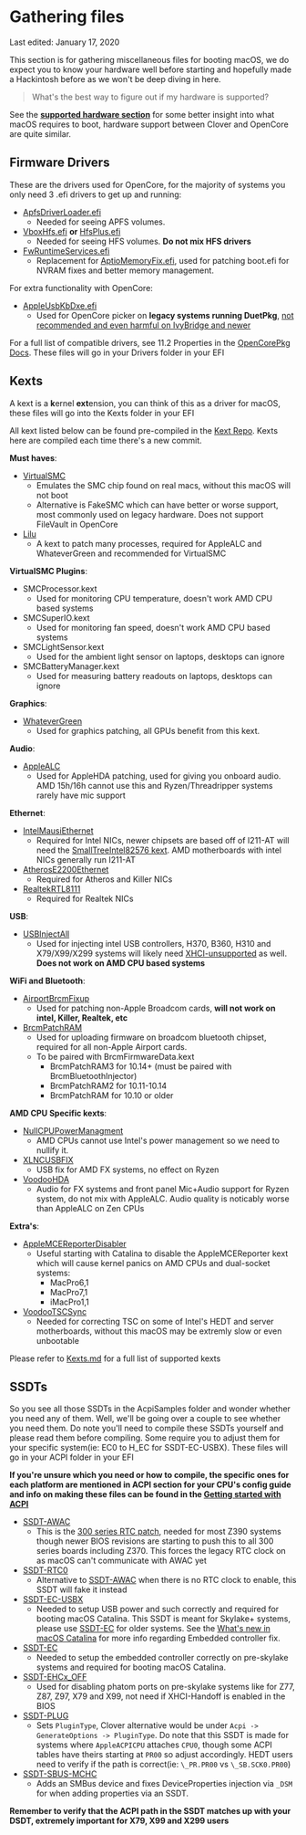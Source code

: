 # Gathering files
Last edited: January 17, 2020

This section is for gathering miscellaneous files for booting macOS, we do expect you to know your hardware well before starting and hopefully made a Hackintosh before as we won't be deep diving in here.

> What's the best way to figure out if my hardware is supported?

See the [**supported hardware section**](https://github.com/khronokernel/Opencore-Vanilla-Desktop-Guide/blob/master/extras/hardware.md) for some better insight into what macOS requires to boot, hardware support between Clover and OpenCore are quite similar.

## Firmware Drivers

These are the drivers used for OpenCore, for the majority of systems you only need 3 .efi drivers to get up and running:

* [ApfsDriverLoader.efi](https://github.com/acidanthera/AppleSupportPkg/releases)
  * Needed for seeing APFS volumes.
* [VboxHfs.efi](https://github.com/acidanthera/AppleSupportPkg/releases) **or** [HfsPlus.efi](https://cdn.discordapp.com/attachments/606452360495104000/633621011887292416/HFSPlus.efi)
  * Needed for seeing HFS volumes. **Do not mix HFS drivers**
* [FwRuntimeServices.efi](https://github.com/acidanthera/AppleSupportPkg/releases)
  * Replacement for [AptioMemoryFix.efi](https://github.com/acidanthera/AptioFixPkg), used for patching boot.efi for NVRAM fixes and better memory management.

For extra functionality with OpenCore:

* [AppleUsbKbDxe.efi](https://github.com/acidanthera/AppleSupportPkg)
   * Used for OpenCore picker on **legacy systems running DuetPkg**, [not recommended and even harmful on IvyBridge and newer](https://applelife.ru/threads/opencore-obsuzhdenie-i-ustanovka.2944066/page-176#post-856653)

For a full list of compatible drivers, see 11.2 Properties in the [OpenCorePkg Docs](https://github.com/acidanthera/OpenCorePkg/blob/master/Docs/Configuration.pdf). These files will go in your Drivers folder in your EFI

## Kexts

A kext is a **k**ernel **ext**ension, you can think of this as a driver for macOS, these files will go into the Kexts folder in your EFI

All kext listed below can be found pre-compiled in the [Kext Repo](http://kexts.goldfish64.com/). Kexts here are compiled each time there's a new commit.

**Must haves**:

* [VirtualSMC](https://github.com/acidanthera/VirtualSMC/releases)
  * Emulates the SMC chip found on real macs, without this macOS will not boot
  * Alternative is FakeSMC which can have better or worse support, most commonly used on legacy hardware. Does not support FileVault in OpenCore
* [Lilu](https://github.com/vit9696/Lilu/releases)
  * A kext to patch many processes, required for AppleALC and WhateverGreen and recommended for VirtualSMC

**VirtualSMC Plugins**:

* SMCProcessor.kext
  * Used for monitoring CPU temperature, doesn't work AMD CPU based systems
* SMCSuperIO.kext
  * Used for monitoring fan speed, doesn't work AMD CPU based systems
* SMCLightSensor.kext
  * Used for the ambient light sensor on laptops, desktops can ignore
* SMCBatteryManager.kext
  * Used for measuring battery readouts on laptops, desktops can ignore

**Graphics**:

* [WhateverGreen](https://github.com/acidanthera/WhateverGreen/releases)
  * Used for graphics patching, all GPUs benefit from this kext.

**Audio**:

* [AppleALC](https://github.com/vit9696/AppleALC/releases)
  * Used for AppleHDA patching, used for giving you onboard audio. AMD 15h/16h cannot use this and Ryzen/Threadripper systems rarely have mic support

**Ethernet**:

* [IntelMausiEthernet](https://github.com/Mieze/IntelMausiEthernet)
  * Required for Intel NICs, newer chipsets are based off of I211-AT will need the [SmallTreeIntel82576 kext](https://drive.google.com/file/d/0B5Txx3pb7pgcOG5lSEF2VzFySWM/view?usp=sharing). AMD motherboards with intel NICs generally run I211-AT
* [AtherosE2200Ethernet](https://github.com/Mieze/AtherosE2200Ethernet)
  * Required for Atheros and Killer NICs
* [RealtekRTL8111](https://github.com/Mieze/RTL8111_driver_for_OS_X)
  * Required for Realtek NICs

**USB**:

* [USBInjectAll](https://bitbucket.org/RehabMan/os-x-usb-inject-all/downloads/)
  * Used for injecting intel USB controllers, H370, B360, H310 and X79/X99/X299 systems will likely need [XHCI-unsupported](https://github.com/RehabMan/OS-X-USB-Inject-All) as well. **Does not work on AMD CPU based systems**

**WiFi and Bluetooth**:

* [AirportBrcmFixup](https://github.com/acidanthera/AirportBrcmFixup)
  * Used for patching non-Apple Broadcom cards, **will not work on intel, Killer, Realtek, etc**
* [BrcmPatchRAM](https://github.com/acidanthera/BrcmPatchRAM)
  * Used for uploading firmware on broadcom bluetooth chipset, required for all non-Apple Airport cards.
  * To be paired with BrcmFirmwareData.kext
    * BrcmPatchRAM3 for 10.14+ (must be paired with BrcmBluetoothInjector)
    * BrcmPatchRAM2 for 10.11-10.14
    * BrcmPatchRAM for 10.10 or older

**AMD CPU Specific kexts**:

* [NullCPUPowerManagment](https://github.com/corpnewt/NullCPUPowerManagement)
  * AMD CPUs cannot use Intel's power management so we need to nullify it.
* [XLNCUSBFIX](https://cdn.discordapp.com/attachments/566705665616117760/566728101292408877/XLNCUSBFix.kext.zip)
  * USB fix for AMD FX systems, no effect on Ryzen
* [VoodooHDA](https://sourceforge.net/projects/voodoohda/)
  * Audio for FX systems and front panel Mic+Audio support for Ryzen system, do not mix with AppleALC. Audio quality is noticably worse than AppleALC on Zen CPUs

**Extra's**:

* [AppleMCEReporterDisabler](https://github.com/acidanthera/bugtracker/files/3703498/AppleMCEReporterDisabler.kext.zip)
  * Useful starting with Catalina to disable the AppleMCEReporter kext which will cause kernel panics on AMD CPUs and dual-socket systems:
    * MacPro6,1
    * MacPro7,1
    * iMacPro1,1
* [VoodooTSCSync](https://bitbucket.org/RehabMan/VoodooTSCSync/downloads/)
   * Needed for correcting TSC on some of Intel's HEDT and server motherboards, without this macOS may be extremly slow or even unbootable


Please refer to [Kexts.md](https://github.com/acidanthera/OpenCorePkg/blob/master/Docs/Kexts.md) for a full list of supported kexts

## SSDTs

So you see all those SSDTs in the AcpiSamples folder and wonder whether you need any of them. Well, we'll be going over a couple to see whether you need them. Do note you'll need to compile these SSDTs yourself and please read them before compiling. Some require you to adjust them for your specific system\(ie: EC0 to H\_EC for SSDT-EC-USBX\). These files will go in your ACPI folder in your EFI

**If you're unsure which you need or how to compile, the specific ones for each platform are mentioned in ACPI section for your CPU's config guide and info on making these files can be found in the [Getting started with ACPI](/extras/acpi.md)**

* [SSDT-AWAC](https://github.com/acidanthera/OpenCorePkg/blob/master/Docs/AcpiSamples/SSDT-AWAC.dsl)
   * This is the [300 series RTC patch](https://www.hackintosh-forum.de/forum/thread/39846-asrock-z390-taichi-ultimate/?pageNo=2), needed for most Z390 systems though newer BIOS revisions are starting to push this to all 300 series boards including Z370. This forces the legacy RTC clock on as macOS can't communicate with AWAC yet
* [SSDT-RTC0](https://github.com/acidanthera/OpenCorePkg/blob/master/Docs/AcpiSamples/SSDT-RTC0.dsl)
  * Alternative to [SSDT-AWAC](https://github.com/acidanthera/OpenCorePkg/blob/master/Docs/AcpiSamples/SSDT-AWAC.dsl) when there is no RTC clock to enable, this SSDT will fake it instead
* [SSDT-EC-USBX](https://github.com/acidanthera/OpenCorePkg/blob/master/Docs/AcpiSamples/SSDT-EC-USBX.dsl)
  * Needed to setup USB power and such correctly and required for booting macOS Catalina. This SSDT is meant for Skylake+ systems, please use [SSDT-EC](https://github.com/acidanthera/OpenCorePkg/blob/master/Docs/AcpiSamples/SSDT-EC.dsl) for older systems. See the [What's new in macOS Catalina](https://www.reddit.com/r/hackintosh/comments/den28t/whats_new_in_macos_catalina/) for more info regarding Embedded controller fix.
* [SSDT-EC](https://github.com/acidanthera/OpenCorePkg/blob/master/Docs/AcpiSamples/SSDT-EC.dsl)
  * Needed to setup the embedded controller correctly on pre-skylake systems and required for booting macOS Catalina.
* [SSDT-EHCx\_OFF](https://github.com/acidanthera/OpenCorePkg/blob/master/Docs/AcpiSamples/SSDT-EHCx_OFF.dsl)
  * Used for disabling phatom ports on pre-skylake systems like for Z77, Z87, Z97, X79 and X99, not need if XHCI-Handoff is enabled in the BIOS
* [SSDT-PLUG](https://github.com/acidanthera/OpenCorePkg/blob/master/Docs/AcpiSamples/SSDT-PLUG.dsl)
  * Sets `PluginType`, Clover alternative would be under `Acpi -> GenerateOptions -> PluginType`. Do note that this SSDT is made for systems where `AppleACPICPU` attaches `CPU0`, though some ACPI tables have theirs starting at `PR00` so adjust accordingly. HEDT users need to verify if the path is correct\(ie: `\_PR.PR00` vs `\_SB.SCK0.PR00`\)
* [SSDT-SBUS-MCHC](https://github.com/acidanthera/OpenCorePkg/blob/master/Docs/AcpiSamples/SSDT-SBUS-MCHC.dsl)
  * Adds an SMBus device and fixes DeviceProperties injection via `_DSM` for when adding properties via an SSDT.

**Remember to verify that the ACPI path in the SSDT matches up with your DSDT, extremely important for X79, X99 and X299 users**

